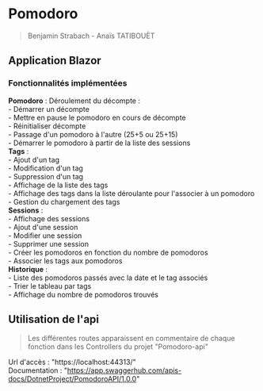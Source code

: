 # Pomodoro
> Benjamin Strabach - Anaïs TATIBOUËT

## Application Blazor

### Fonctionnalités implémentées

**Pomodoro** : 
    Déroulement du décompte : <br>
    - Démarrer un décompte <br>
    - Mettre en pause le pomodoro en cours de décompte <br> 
    - Réinitialiser décompte <br>
    - Passage d'un pomodoro à l'autre (25+5 ou 25+15) <br>
    - Démarrer le pomodoro à partir de la liste des sessions <br>
**Tags** : <br>
    - Ajout d'un tag <br>
    - Modification d'un tag <br>
    - Suppression d'un tag <br>
    - Affichage de la liste des tags <br>
    - Affichage des tags dans la liste déroulante pour l'associer à un pomodoro <br>
    - Gestion du chargement des tags <br>
**Sessions** : <br>
    - Affichage des sessions <br>
    - Ajout d'une session <br>
    - Modifier une session <br>
    - Supprimer une session <br>
    - Créer les pomodoros en fonction du nombre de pomodoros <br>
    - Associer les tags aux pomodoros <br>
**Historique** : <br>
    - Liste des pomodoros passés avec la date et le tag associés <br>
    - Trier le tableau par tags <br>
    - Affichage du nombre de pomodoros trouvés <br>
    
## Utilisation de l'api
> Les différentes routes apparaissent en commentaire de chaque fonction dans les Controllers du projet "Pomodoro-api"

Url d'accès : "https://localhost:44313/" <br>
Documentation : "https://app.swaggerhub.com/apis-docs/DotnetProject/PomodoroAPI/1.0.0" <br>
